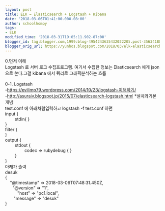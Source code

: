 ```yaml
---
layout: post
title: ELK = Elasticsearch + Logstash + Kibana
date: '2018-03-06T01:41:00.000-08:00'
author: schoolhompy
tags:
- ELK
modified_time: '2018-03-31T19:05:11.902-07:00'
blogger_id: tag:blogger.com,1999:blog-4954243635432022205.post-3563418851787074658
blogger_orig_url: https://yunhos.blogspot.com/2018/03/elk-elasticsearch-logstash-kibana.html
---
```


0.먼저 이해<br />Logstash 로 서버 로그 수집프로그램. 여기서 수집한 정보는 Elasticsearch 에게 json 으로 쏜다.그걸 kibana 에서 쿼리로 그래픽분석하는 흐름<br /><br />0-1. Logstash<br />-https://evilimp79.wordpress.com/2014/10/23/logstash-이해하기/<br />-http://asuraiv.blogspot.jp/2015/07/elasticsearch-logstash.html *설치와기본개념<br />test.conf 에 아래처럼입력하고 logstash -f test.conf 하면<br />input {<br />&nbsp; &nbsp; &nbsp; &nbsp; stdin{ }<br />}<br />filter {<br />}<br />output {<br />&nbsp; &nbsp; &nbsp; &nbsp; stdout {<br />&nbsp; &nbsp; &nbsp; &nbsp; &nbsp; &nbsp; &nbsp; &nbsp; codec =&gt; rubydebug { }<br />&nbsp; &nbsp; &nbsp; &nbsp; }<br />}<br />아래가 출력<br />desuk<br />{<br />&nbsp; &nbsp; "@timestamp" =&gt; 2018-03-06T07:48:31.450Z,<br />&nbsp; &nbsp; &nbsp; "@version" =&gt; "1",<br />&nbsp; &nbsp; &nbsp; &nbsp; &nbsp; "host" =&gt; "pc1.local",<br />&nbsp; &nbsp; &nbsp; &nbsp;"message" =&gt; "desuk"<br />}<br /><div><br /></div><br />